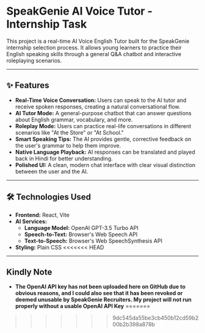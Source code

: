 # SpeakGenie AI Voice Tutor - Internship Task

This project is a real-time AI Voice English Tutor built for the SpeakGenie internship selection process. It allows young learners to practice their English speaking skills through a general Q&A chatbot and interactive roleplaying scenarios.

---

## ✨ Features

* **Real-Time Voice Conversation:** Users can speak to the AI tutor and receive spoken responses, creating a natural conversational flow.
* **AI Tutor Mode:** A general-purpose chatbot that can answer questions about English grammar, vocabulary, and more.
* **Roleplay Mode:** Users can practice real-life conversations in different scenarios like "At the Store" or "At School."
* **Smart Speaking Tips:** The AI provides gentle, corrective feedback on the user's grammar to help them improve.
* **Native Language Playback:** AI responses can be translated and played back in Hindi for better understanding.
* **Polished UI:** A clean, modern chat interface with clear visual distinction between the user and the AI.

---

## 🛠️ Technologies Used

* **Frontend:** React, Vite
* **AI Services:**
    * **Language Model:** OpenAI GPT-3.5 Turbo API
    * **Speech-to-Text:** Browser's Web Speech API
    * **Text-to-Speech:** Browser's Web SpeechSynthesis API
* **Styling:** Plain CSS
<<<<<<< HEAD

---

## Kindly Note 

* **The OpenAI API key has not been uploaded here on GitHub due to obvious reasons, and I could also see that it has been revoked or deemed unusable by SpeakGenie Recruiters. My project will not run properly without a usable OpenAI API Key** 
=======
>>>>>>> 9dc545da55be3cb450b12cd59b200b2b398a878b
